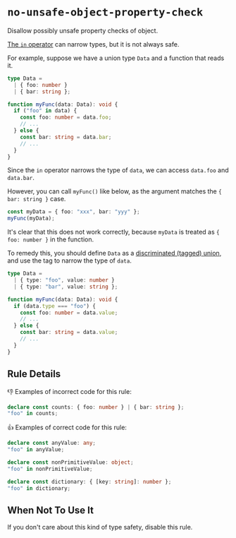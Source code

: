 # `no-unsafe-object-property-check`

Disallow possibly unsafe property checks of object.

[The `in` operator](https://developer.mozilla.org/en-US/docs/Web/JavaScript/Reference/Operators/in) can narrow types, but it is not always safe.

For example, suppose we have a union type `Data` and a function that reads it.

``` ts
type Data =
  | { foo: number }
  | { bar: string };

function myFunc(data: Data): void {
  if ("foo" in data) {
    const foo: number = data.foo;
    // ...
  } else {
    const bar: string = data.bar;
    // ...
  }
}
```

Since the `in` operator narrows the type of `data`, we can access `data.foo` and `data.bar`.

However, you can call `myFunc()` like below, as the argument matches the `{ bar: string }` case.

``` ts
const myData = { foo: "xxx", bar: "yyy" };
myFunc(myData);
```

It's clear that this does not work correctly, because `myData` is treated as `{ foo: number }` in the function.

To remedy this, you should define `Data` as a [discriminated (tagged) union](https://www.typescriptlang.org/docs/handbook/2/narrowing.html#discriminated-unions), and use the tag to narrow the type of `data`.

``` ts
type Data =
  | { type: "foo", value: number }
  | { type: "bar", value: string };

function myFunc(data: Data): void {
  if (data.type === "foo") {
    const foo: number = data.value;
    // ...
  } else {
    const bar: string = data.value;
    // ...
  }
}
```

## Rule Details

👎 Examples of incorrect code for this rule:

``` ts
declare const counts: { foo: number } | { bar: string };
"foo" in counts;
```

👍 Examples of correct code for this rule:

``` ts
declare const anyValue: any;
"foo" in anyValue;

declare const nonPrimitiveValue: object;
"foo" in nonPrimitiveValue;

declare const dictionary: { [key: string]: number };
"foo" in dictionary;
```

## When Not To Use It

If you don't care about this kind of type safety, disable this rule.
